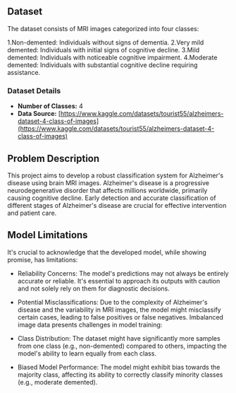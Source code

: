 ## Dataset
The dataset consists of MRI images categorized into four classes:

1.Non-demented: Individuals without signs of dementia.
2.Very mild demented: Individuals with initial signs of cognitive decline.
3.Mild demented: Individuals with noticeable cognitive impairment.
4.Moderate demented: Individuals with substantial cognitive decline requiring assistance.

### Dataset Details
- **Number of Classes:** 4
- **Data Source:** [https://www.kaggle.com/datasets/tourist55/alzheimers-dataset-4-class-of-images](https://www.kaggle.com/datasets/tourist55/alzheimers-dataset-4-class-of-images)

## Problem Description
This project aims to develop a robust classification system for Alzheimer's disease using brain MRI images. Alzheimer's disease is a progressive neurodegenerative disorder that affects millions worldwide, primarily causing cognitive decline. Early detection and accurate classification of different stages of Alzheimer's disease are crucial for effective intervention and patient care.

## Model Limitations
It's crucial to acknowledge that the developed model, while showing promise, has limitations:

- Reliability Concerns: The model's predictions may not always be entirely accurate or reliable. It's essential to approach its outputs with caution and not solely rely on them for diagnostic decisions.

- Potential Misclassifications: Due to the complexity of Alzheimer's disease and the variability in MRI images, the model might misclassify certain cases, leading to false positives or false negatives.
Imbalanced image data presents challenges in model training:

- Class Distribution: The dataset might have significantly more samples from one class (e.g., non-demented) compared to others, impacting the model's ability to learn equally from each class.

- Biased Model Performance: The model might exhibit bias towards the majority class, affecting its ability to correctly classify minority classes (e.g., moderate demented).